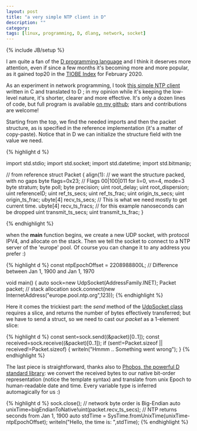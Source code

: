 ```yaml
---
layout: post
title: "a very simple NTP client in D"
description: ""
category: 
tags: [linux, programming, D, dlang, network, socket]
---
```

{% include JB/setup %}

I am quite a fan of the [D programming language](https://dlang.org/) and I think it deserves more attention, even if since a few months it's becoming more and more popular, as it gained top20 in the [TIOBE Index](https://www.tiobe.com/tiobe-index/) for February 2020.

As an experiment in network programming, I took [this simple NTP client](https://github.com/SanketDG/c-projects/blob/master/ntp-client.c) written in C and translated to D ; in my opinion while it's keeping the low-level nature, it's shorter, clearer and more effective. It's only a dozen lines of code, but full program is available [on my github](https://github.com/ilmanzo/ntpclient); stars and contributions are welcome!

Starting from the top, we find the needed imports and then the packet structure, as is specified in the reference implementation (it's a matter of copy-paste). Notice that in D we can initialize the structure field with tne value we need.

{% highlight d %}

import std.stdio;
import std.socket;
import std.datetime;
import std.bitmanip;

// from reference
struct Packet {
    align(1):             // we want the structure packed, with no gaps
    byte flags=0x23;  // Flags 00|100|011 for li=0, vn=4, mode=3
    byte stratum;
    byte poll;
    byte precision;
    uint root_delay;
    uint root_dispersion;
    uint referenceID;
    uint ref_ts_secs;
    uint ref_ts_frac;
    uint origin_ts_secs;
    uint origin_ts_frac;
    ubyte[4] recv_ts_secs;  // This is what we need mostly to get current time.
    ubyte[4] recv_ts_fracs; // for this example nanoseconds can be dropped
    uint transmit_ts_secs;
    uint transmit_ts_frac;
}

{% endhighlight %}

when the **main** function begins, we create a new UDP socket, with protocol IPV4, and allocate on the stack. Then we tell the socket to connect to a NTP server of the 'europe' pool. Of course you can change it to any address you prefer :)

{% highlight d %}
const ntpEpochOffset = 2208988800L; // Difference between Jan 1, 1900 and Jan 1, 1970

void main()
{
    auto sock=new UdpSocket(AddressFamily.INET);
    Packet packet;  // stack allocation
    sock.connect(new InternetAddress("europe.pool.ntp.org",123));
{% endhighlight %}

Here it comes the trickiest part: the *send* method of the [UdpSocket class](https://dlang.org/library/std/socket/udp_socket.html) requires a slice, and returns the number of bytes effectively transferred; but we have to send a struct, so we need to cast our *packet* as a 1-element slice:

{% highlight d %}
const sent=sock.send((&packet)[0..1]);
const received=sock.receive((&packet)[0..1]);
if (sent!=Packet.sizeof || received!=Packet.sizeof) {
    writeln("Hmmm .. Something went wrong");
}
{% endhighlight %}

The last piece is straightforward, thanks also to [Phobos, the powerful D standard library](https://dlang.org/phobos/): we convert the received bytes to our native bit-order representation (notice the template syntax) and translate from unix Epoch to human-readable date and time. Every variable type is inferred automagically for us :)


{% highlight d %}
sock.close();
// network byte order is Big-Endian
auto unixTime=bigEndianToNative!uint(packet.recv_ts_secs); 
// NTP returns seconds from Jan 1, 1900
auto stdTime = SysTime.fromUnixTime(unixTime-ntpEpochOffset); 
writeln("Hello, the time is: ",stdTime);
{% endhighlight %}



